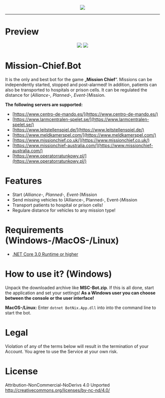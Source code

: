 

  
<p align="center">
  <a href="https://discord.gg/8FMzSRJ">
    <img src="https://discordapp.com/api/guilds/365129052832530433/widget.png?style=banner2" />
  </a>
</p>

<hr />

# Preview
<p align="center">
  <img src="https://extraimage.net/images/2019/11/27/524113b6e5f1da71a5adf8cf6b04993e.png" />
  <img src="https://extraimage.net/images/2019/11/23/a12c1f58cf16c002ed44403dda8f5123.png" />
</p>

# Mission-Chief.Bot

It is the only and best bot for the game „**Mission Chief**“.
Missions can be independently started, stopped and post-alarmed! In addition, patients can also be transported to hospitals or prison cells. It can be regulated the distance for (*Alliance-, Planned-, Event-*)Mission. 

**The following servers are supported:**
- [https://www.centro-de-mando.es/](https://www.centro-de-mando.es/)
- [https://www.larmcentralen-spelet.se/](https://www.larmcentralen-spelet.se/)
- [https://www.leitstellenspiel.de/](https://www.leitstellenspiel.de/)
- [https://www.meldkamerspel.com/](https://www.meldkamerspel.com/)
- [https://www.missionchief.co.uk/](https://www.missionchief.co.uk/)
- [https://www.missionchief-australia.com/](https://www.missionchief-australia.com/)
- [https://www.operatorratunkowy.pl/](https://www.operatorratunkowy.pl/)

# Features

 - Start (*Alliance-, Planned-, Event-*)Mission
 - Send missing vehicles to (Alliance-, Planned-, Event-)Mission
 - Transport patients to hospital or prison cells!
 - Regulare distance for vehicles to any mission type!

# Requirements (Windows-/MacOS-/Linux)

- [.NET Core 3.0 Runtime or higher]([https://dotnet.microsoft.com/download/dotnet-core/current/runtime](https://dotnet.microsoft.com/download/dotnet-core/current/runtime))

# How to use it? (Windows)

Unpack the downloaded archive like **MSC-Bot.zip**. If this is all done, start the application and set your settings! **As a Windows user you can choose between the console or the user interface!**

**MacOS-/Linux:**
Enter `dotnet BotNix.App.dll` into into the command line to start the bot.

# Legal

Violation of any of the terms below will result in the termination of your Account. You agree to use the Service at your own risk.

# License
Attribution-NonCommercial-NoDerivs 4.0 Unported <http://creativecommons.org/licenses/by-nc-nd/4.0/>